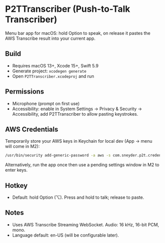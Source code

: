 # P2TTranscriber (Push-to-Talk Transcriber)

Menu bar app for macOS: hold Option to speak, on release it pastes the AWS Transcribe result into your current app.

## Build

- Requires macOS 13+, Xcode 15+, Swift 5.9
- Generate project: `xcodegen generate`
- Open `P2TTranscriber.xcodeproj` and run

## Permissions

- Microphone (prompt on first use)
- Accessibility: enable in System Settings → Privacy & Security → Accessibility, add P2TTranscriber to allow pasting keystrokes.

## AWS Credentials

Temporarily store your AWS keys in Keychain for local dev (App → menu will come in M2):

```bash
/usr/bin/security add-generic-password -a aws -s com.sneyder.p2t.credentials -w '{"accessKeyId":"AKIA...","secretAccessKey":"...","sessionToken":""}' -U
```

Alternatively, run the app once then use a pending settings window in M2 to enter keys.

## Hotkey

- Default: hold Option (⌥). Press and hold to talk; release to paste.

## Notes
- Uses AWS Transcribe Streaming WebSocket. Audio: 16 kHz, 16-bit PCM, mono.
- Language default: en-US (will be configurable later).
